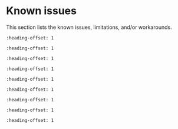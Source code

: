 # Known issues

This section lists the known issues, limitations, and/or workarounds.

```{include} /release/known_issues/known_issue_new_project_wizard_compile_failure.md
:heading-offset: 1
```

```{include} /release/known_issues/known_issue_only_freertos_is_tested_for_rtos_support.md
:heading-offset: 1
```

```{include} /release/known_issues/known_issue_bluetooth_le.md
:heading-offset: 1
```

```{include} /release/known_issues/known_issue_zigbee.md
:heading-offset: 1
```

```{include} /release/known_issues/known_issue_npw_issue.md
:heading-offset: 1
```

```{include} /release/known_issues/known_issue_flash_ROMAPI.md
:heading-offset: 1
```

```{include} /release/known_issues/known_issue_other_limitations.md
:heading-offset: 1
```


```{include} ../../../../release/known_issues/implementation_status_of_el2go_examples.md
:heading-offset: 1
```

```{include} ../../../../release/known_issues/known_issue_uart_junk_character_at_wakeup.md
:heading-offset: 1
```